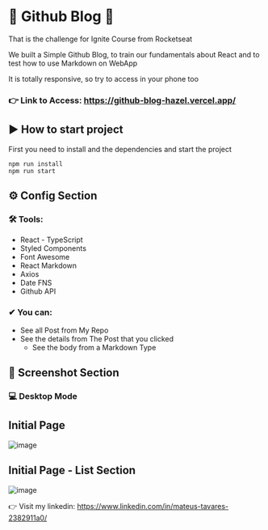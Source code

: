 # 🚀 Github Blog 🚀

That is the challenge for Ignite Course from Rocketseat

We built a Simple Github Blog, to train our fundamentals about React and to test how to use Markdown on WebApp

It is totally responsive, so try to access in your phone too

### 👉 Link to Access: https://github-blog-hazel.vercel.app/

## ▶ How to start project

First you need to install and the dependencies and start the project
```shell
npm run install
npm run start
```

## ⚙ Config Section

 ### 🛠 Tools:
 - React - TypeScript
 - Styled Components
 - Font Awesome
 - React Markdown
 - Axios
 - Date FNS
 - Github API
 

 
### ✔ You can:
- See all Post from My Repo
- See the details from The Post that you clicked
  - See the body from a Markdown Type


 ## 📸 Screenshot Section
### 💻 Desktop Mode

## Initial Page
![image](https://user-images.githubusercontent.com/62652109/220373508-8cc3c190-bf68-4521-865e-d22823c8cec8.png)


## Initial Page - List Section
![image](https://user-images.githubusercontent.com/62652109/220373571-9e4bd272-24e8-449b-b74f-d42b0706c1a2.png)


👉 Visit my linkedin: https://www.linkedin.com/in/mateus-tavares-2382911a0/
